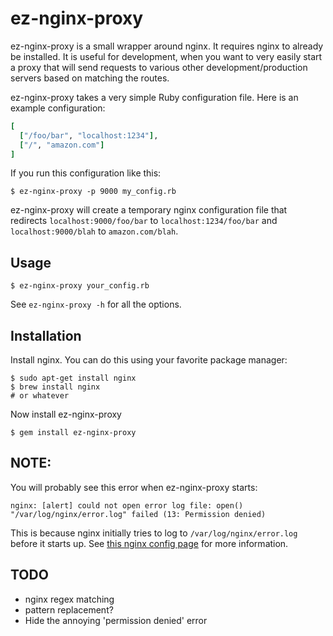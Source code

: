 # ez-nginx-proxy

ez-nginx-proxy is a small wrapper around nginx. It requires nginx to already be installed. It is useful for
development, when you want to very easily start a proxy that will send requests to various other
development/production servers based on matching the routes.

ez-nginx-proxy takes a very simple Ruby configuration file. Here is an example configuration:

``` ruby
[
  ["/foo/bar", "localhost:1234"],
  ["/", "amazon.com"]
]
```

If you run this configuration like this:

    $ ez-nginx-proxy -p 9000 my_config.rb

ez-nginx-proxy will create a temporary nginx configuration file that redirects `localhost:9000/foo/bar` to
`localhost:1234/foo/bar` and `localhost:9000/blah` to `amazon.com/blah`.

## Usage

    $ ez-nginx-proxy your_config.rb

See `ez-nginx-proxy -h` for all the options.

## Installation

Install nginx. You can do this using your favorite package manager:

    $ sudo apt-get install nginx
    $ brew install nginx
    # or whatever

Now install ez-nginx-proxy

    $ gem install ez-nginx-proxy

## NOTE:

You will probably see this error when ez-nginx-proxy starts:

    nginx: [alert] could not open error log file: open() "/var/log/nginx/error.log" failed (13: Permission denied)

This is because nginx initially tries to log to `/var/log/nginx/error.log` before it starts up. See [this
nginx config page](http://wiki.nginx.org/CoreModule#error_log) for more information.


## TODO

* nginx regex matching
* pattern replacement?
* Hide the annoying 'permission denied' error
